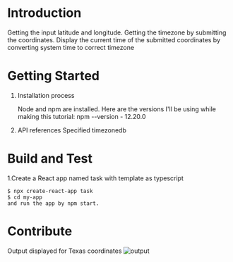 # Introduction 
Getting the input latitude and longitude. Getting the timezone by submitting the coordinates. Display the current time of the submitted coordinates by converting system time to correct timezone

# Getting Started
1.	Installation process

    Node and npm are installed. Here are the versions I'll be using while making this tutorial:
    npm --version - 12.20.0

2.	API references
    Specified timezonedb

# Build and Test
 1.Create a React app named task  with template as typescript
 
    $ npx create-react-app task 
    $ cd my-app
    and run the app by npm start. 

# Contribute
  Output displayed for Texas coordinates
  ![output](https://user-images.githubusercontent.com/107381233/173380014-c862156d-2ab0-40e7-94af-3c2ae48dd081.JPG)

